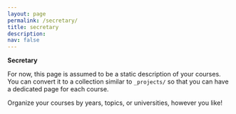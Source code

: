 ```yaml
---
layout: page
permalink: /secretary/
title: secretary
description: 
nav: false
---
```

**Secretary**

For now, this page is assumed to be a static description of your courses. You can convert it to a collection similar to `_projects/` so that you can have a dedicated page for each course.

Organize your courses by years, topics, or universities, however you like!

